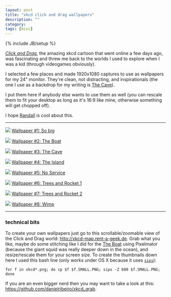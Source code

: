 ```yaml
---
layout: post
title: "xkcd click and drag wallpapers"
description: ""
category: 
tags: [misc]
---
```

{% include JB/setup %}


_[Click and Drag](http://xkcd.com/1110/)_, the amazing xkcd cartoon that went online a few days ago, was fascinating and threw me back to the worlds I used to explore when I was a kid (through videogames obviously).

I selected a few places and made 1920x1080 captures to use as wallpapers for my 24" monitor. They're clean, not distracting, and inspirationals (the one I use as a backdrop for my writing is [The Cave](https://dl.dropbox.com/u/179731/xkcd_click_and_drag_cave.png)).

I put them here if anybody else wants to use them as well (you can rescale them to fit your desktop as long as it's 16:9 like mine, otherwise something will get chopped off).

I hope [Randall](http://xkcd.com/about/) is cool about this.

*****

![](https://dl.dropbox.com/u/179731/xkcd_click_and_drag_big.png.THUMBNAIL.PNG)
[Wallpaper #1: So big](https://dl.dropbox.com/u/179731/xkcd_click_and_drag_big.png)

![](https://dl.dropbox.com/u/179731/xkcd_click_and_drag_boat.png.THUMBNAIL.PNG)
[Wallpaper #2: The Boat](https://dl.dropbox.com/u/179731/xkcd_click_and_drag_boat.png)

![](https://dl.dropbox.com/u/179731/xkcd_click_and_drag_cave.png.THUMBNAIL.PNG)
[Wallpaper #3: The Cave](https://dl.dropbox.com/u/179731/xkcd_click_and_drag_cave.png)

![](https://dl.dropbox.com/u/179731/xkcd_click_and_drag_island.png.THUMBNAIL.PNG)
[Wallpaper #4: The Island](https://dl.dropbox.com/u/179731/xkcd_click_and_drag_island.png)

![](https://dl.dropbox.com/u/179731/xkcd_click_and_drag_noservice.png.THUMBNAIL.PNG)
[Wallpaper #5: No Service](https://dl.dropbox.com/u/179731/xkcd_click_and_drag_noservice.png)

![](https://dl.dropbox.com/u/179731/xkcd_click_and_drag_rocket1.png.THUMBNAIL.PNG)
[Wallpaper #6: Trees and Rocket 1](https://dl.dropbox.com/u/179731/xkcd_click_and_drag_rocket1.png)

![](https://dl.dropbox.com/u/179731/xkcd_click_and_drag_rocket2.png.THUMBNAIL.PNG)
[Wallpaper #7: Trees and Rocket 2](https://dl.dropbox.com/u/179731/xkcd_click_and_drag_rocket2.png)

![](https://dl.dropbox.com/u/179731/xkcd_click_and_drag_wimp.png.THUMBNAIL.PNG)
[Wallpaper #8: Wimp](https://dl.dropbox.com/u/179731/xkcd_click_and_drag_wimp.png)

****

### technical bits ###

To create your own wallpapers just go to this scrollable/zoomable view of the Click and Drag world: <http://xkcd-map.rent-a-geek.de>. Grab what you like, maybe do some stitching like I did for the [The Boat](https://dl.dropbox.com/u/179731/xkcd_click_and_drag_boat.png) using Pixelmator (because the giant squid was really deeper down in the ocean), and resize/rescale them for your screen size. To create the thumbnails down here I used this bash line (only works under OS X because it uses [`sips`](https://developer.apple.com/library/mac/#documentation/Darwin/Reference/ManPages/man1/sips.1.html)):

    for f in xkcd*.png; do cp $f $f.SMALL.PNG; sips -Z 600 $f.SMALL.PNG; done

If you are an even bigger nerd then you may want to take a look at this: <https://github.com/danielribeiro/xkcd_grab>.